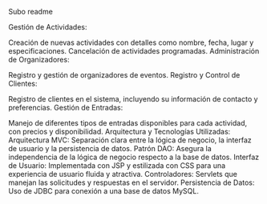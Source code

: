 Subo readme

Gestión de Actividades:

Creación de nuevas actividades con detalles como nombre, fecha, lugar y especificaciones.
Cancelación de actividades programadas.
Administración de Organizadores:

Registro y gestión de organizadores de eventos.
Registro y Control de Clientes:

Registro de clientes en el sistema, incluyendo su información de contacto y preferencias.
Gestión de Entradas:

Manejo de diferentes tipos de entradas disponibles para cada actividad, con precios y disponibilidad.
Arquitectura y Tecnologías Utilizadas:
Arquitectura MVC: Separación clara entre la lógica de negocio, la interfaz de usuario y la persistencia de datos.
Patrón DAO: Asegura la independencia de la lógica de negocio respecto a la base de datos.
Interfaz de Usuario: Implementada con JSP y estilizada con CSS para una experiencia de usuario fluida y atractiva.
Controladores: Servlets que manejan las solicitudes y respuestas en el servidor.
Persistencia de Datos: Uso de JDBC para conexión a una base de datos MySQL.
